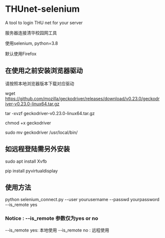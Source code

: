 # THUnet-selenium
A tool to login THU net for your server

服务器连接清华校园网工具

使用selenium, python=3.8

默认使用Firefox

## 在使用之前安装浏览器驱动

请按照本地浏览器版本下载对应驱动

wget https://github.com/mozilla/geckodriver/releases/download/v0.23.0/geckodriver-v0.23.0-linux64.tar.gz

tar -xvzf geckodriver-v0.23.0-linux64.tar.gz

chmod +x geckodriver

sudo mv geckodriver /usr/local/bin/

## 如远程登陆需另外安装

sudo apt install Xvfb

pip install pyvirtualdisplay

## 使用方法

python selenium_connect.py --user yourusername --passwd yourpassword --is_remote yes

###  Notice : --is_remote 参数仅为yes or no

--is_remote yes: 本地使用
--is_remote no : 远程使用
